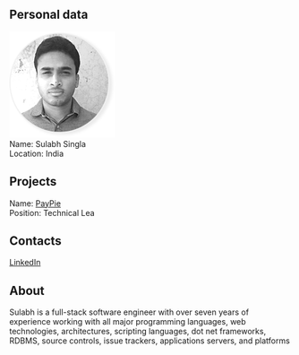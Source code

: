 ## Personal data
![ photo](photo/sulabh_singla.png)  
Name: Sulabh Singla  
Location: India
## Projects 
Name: [PayPie](../projects/paypie.md)  
Position: Technical Lea 
## Contacts
[LinkedIn](https://www.linkedin.com/in/sulabh-singla-16611310b/)  
## About
Sulabh is a full-stack software engineer with over seven years of experience working with all major programming languages, web technologies, architectures, scripting languages, dot net frameworks, RDBMS, source controls, issue trackers, applications servers, and platforms
